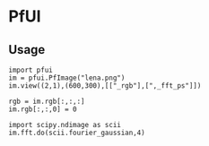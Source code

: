PfUI
=======

Usage
-----
<pre><code>import pfui
im = pfui.PfImage("lena.png")
im.view((2,1),(600,300),[["_rgb"],[",_fft_ps"]])

rgb = im.rgb[:,:,:]
im.rgb[:,:,0] = 0

import scipy.ndimage as scii
im.fft.do(scii.fourier_gaussian,4)</pre></code>
